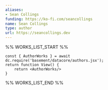 ```yaml
---
aliases:
- Sean Collings
funding: https://ko-fi.com/seancollings
name: Sean Collings
type: author
url: https://seancollings.dev
---
```



%% WORKS_LIST_START %%

```datacorejsx
const { AuthorWorks } = await dc.require('basement/datacore/authors.jsx');
return function View() {
    return <AuthorWorks/>
}
```
%% WORKS_LIST_END %%